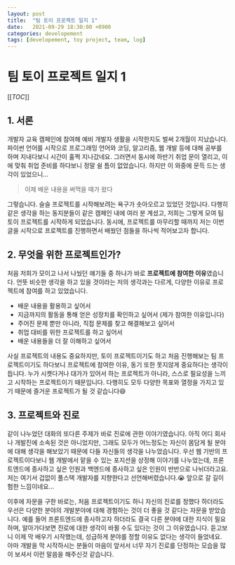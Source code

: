 ```yaml
---
layout: post
title:  "팀 토이 프로젝트 일지 1"
date:   2021-09-29 18:30:00 +0900
categories: developement
tags: [developement, toy project, team, log]
---
```

# 팀 토이 프로젝트 일지 1

[[_TOC_]]

## 1. 서론

 개발자 교육 캠페인에 참여해 예비 개발자 생활을 시작한지도 벌써 2개월이 지났습니다. 파이썬 언어를 시작으로 프로그래밍 언어와 코딩, 알고리즘, 웹 개발 등에 대해 공부를 하며 지내다보니 시간이 훌쩍 지나갔네요. 그러면서 동시에 하반기 취업 문이 열리고, 이에 맞춰 취업 준비를 하다보니 정말 쉴 틈이 없었습니다. 하지만 이 와중에 문득 드는 생각이 있었으니...

> 이제 배운 내용을 써먹을 때가 왔다

그렇습니다. 슬슬 프로젝트를 시작해보려는 욕구가 솟아오르고 있었던 것입니다. 다행히 같은 생각을 하는 동지분들이 같은 캠페인 내에 여러 분 계셨고, 저희는 그렇게 모여 팀 토이 프로젝트를 시작하게 되었습니다. 동시에, 프로젝트를 마무리할 때까지 저는 이번 글을 시작으로 프로젝트를 진행하면서 배웠던 점들을 하나씩 적어보고자 합니다.

## 2. 무엇을 위한 프로젝트인가?

처음 저희가 모이고 나서 나눴던 얘기들 중 하나가 바로 **프로젝트에 참여한 이유**였습니다. 언뜻 비슷한 생각을 하고 있을 것이라는 저의 생각과는 다르게, 다양한 이유로 프로젝트에 참여를 하고 있었습니다.

- 배운 내용을 활용하고 싶어서
- 지금까지의 활동을 통해 얻은 성장치를 확인하고 싶어서 (제가 참여한 이유입니다)
- 주어진 문제 뿐만 아니라, 직접 문제를 찾고 해결해보고 싶어서
- 취업 대비를 위한 프로젝트를 하고 싶어서
- 배운 내용들을 더 잘 이해하고 싶어서

사실 프로젝트의 내용도 중요하지만, 토이 프로젝트이기도 하고 처음 진행해보는 팀 프로젝트이기도 하다보니 프로젝트에 참여한 이유, 동기 또한 못지않게 중요하다는 생각이 듭니다. 누가 시켯다거나 대가가 있어서 하는 프로젝트가 아니라, 스스로 필요성을 느끼고 시작하는 프로젝트이기 때문입니다. 다행히도 모두 다양한 목표와 열정을 가지고 있기 때문에 즐거운 프로젝트가 될 것 같습니다:smile:

## 3. 프로젝트와 진로

같이 나누었던 대화의 또다른 주제가 바로 진로에 관한 이야기였습니다. 아직 어디 회사나 개발진에 소속된 것은 아니었지만, 그래도 모두가 어느정도는 자신이 몸담게 될 분야에 대해 생각을 해보았기 때문에 다들 자신들의 생각을 나누었습니다. 우선 웹 기반의 프로젝트이다보니 웹 개발에서 맡을 수 있는 포지션을 상정해 이야기를 나누었는데, 프론트엔드에 종사하고 싶은 인원과 백엔드에 종사하고 싶은 인원이 반반으로 나뉘더라고요. 저는 여기서 겁없이 풀스택 개발자를 지향한다고 선언해버렸습니다.😭 앞으로 갈 길이 험한 느낌이네요...



이후에 자문을 구한 바로는, 처음 프로젝트이기도 하니 자신의 진로를 정했다 하더라도 우선은 다양한 분야의 개발분야에 대해 경험하는 것이 더 좋을 것 같다는 자문을 받았습니다. 예를 들어 프론트엔드에 종사하고자 하더라도 결국 다른 분야에 대한 지식이 필요하며, 알아가다보면 진로에 대한 생각이 바뀔 수도 있다는 것이 그 이유였습니다. 듣고보니 이제 막 배우기 시작했는데, 성급하게 분야를 정할 이유도 없다는 생각이 들었네요. 아마 개발을 막 시작하시는 분들이 마음이 앞서서 너무 자기 진로를 단정하는 모습을 많이 보셔서 이런 말씀을 해주신것 같습니다.

